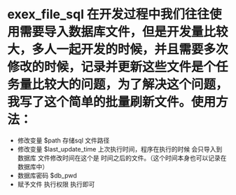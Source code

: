 # exex_file_sql 在开发过程中我们往往使用需要导入数据库文件，但是开发量比较大，多人一起开发的时候，并且需要多次修改的时候，记录并更新这些文件是个任务量比较大的问题，为了解决这个问题，我写了这个简单的批量刷新文件。使用方法：

- 修改变量 $path 存储sql 文件路径
- 修改变量 $last_update_time  上次执行时间，程序在执行的时候 会只导入到数据库 文件修改时间在这个是 时间之后的文件。（这个时间本身也可以记录在数据库中）
- 数据库密码 $db_pwd
- 赋予文件 执行权限 执行即可
